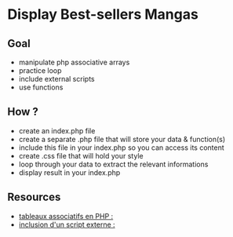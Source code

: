 # Display Best-sellers Mangas

## Goal

- manipulate php associative arrays
- practice loop
- include external scripts
- use functions

## How ?

- create an index.php file
- create a separate .php file that will store your data & function(s)
- include this file in your index.php so you can access its content
- create .css file that will hold your style
- loop through your data to extract the relevant informations
- display result in your index.php

## Resources

- [tableaux associatifs en PHP :](https://www.pierre-giraud.com/php-mysql/cours-complet/php-tableaux-associatifs.php)
- [inclusion d'un script externe :](https://www.guru99.com/comments-includeinclude-once-requirerequire-once.html)

